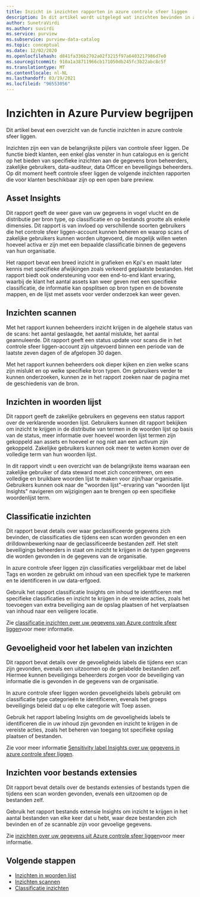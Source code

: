 ```yaml
---
title: Inzicht in inzichten rapporten in azure controle sfeer liggen
description: In dit artikel wordt uitgelegd wat inzichten bevinden in azure controle sfeer liggen.
author: SunetraVirdi
ms.author: suvirdi
ms.service: purview
ms.subservice: purview-data-catalog
ms.topic: conceptual
ms.date: 12/02/2020
ms.openlocfilehash: d841fa336b2702a02f3215f97a6403217986d7e0
ms.sourcegitcommit: 910a1a38711966cb171050db245fc3b22abc8c5f
ms.translationtype: MT
ms.contentlocale: nl-NL
ms.lasthandoff: 03/19/2021
ms.locfileid: "96553056"
---
```

# <a name="understand-insights-in-azure-purview"></a>Inzichten in Azure Purview begrijpen

Dit artikel bevat een overzicht van de functie inzichten in azure controle sfeer liggen.

Inzichten zijn een van de belangrijkste pijlers van controle sfeer liggen. De functie biedt klanten, een enkel glas venster in hun catalogus en is gericht op het bieden van specifieke inzichten aan de gegevens bron beheerders, zakelijke gebruikers, data-auditeur, data Officer en beveiligings beheerders. Op dit moment heeft controle sfeer liggen de volgende inzichten rapporten die voor klanten beschikbaar zijn op een open bare preview.

## <a name="asset-insights"></a>Asset Insights

Dit rapport geeft de weer gave van uw gegevens in vogel vlucht en de distributie per bron type, op classificatie en op bestands grootte als enkele dimensies. Dit rapport is van invloed op verschillende soorten gebruikers die het controle sfeer liggen-account kunnen beheren en waarop scans of zakelijke gebruikers kunnen worden uitgevoerd, die mogelijk willen weten hoeveel activa er zijn met een bepaalde classificatie binnen de gegevens van hun organisatie. 

Het rapport bevat een breed inzicht in grafieken en Kpi's en maakt later kennis met specifieke afwijkingen zoals verkeerd geplaatste bestanden. Het rapport biedt ook ondersteuning voor een end-to-end klant ervaring, waarbij de klant het aantal assets kan weer geven met een specifieke classificatie, de informatie kan opsplitsen op bron typen en de bovenste mappen, en de lijst met assets voor verder onderzoek kan weer geven.

## <a name="scan-insights"></a>Inzichten scannen

Met het rapport kunnen beheerders inzicht krijgen in de algehele status van de scans: het aantal geslaagde, het aantal mislukte, het aantal geannuleerde. Dit rapport geeft een status update voor scans die in het controle sfeer liggen-account zijn uitgevoerd binnen een periode van de laatste zeven dagen of de afgelopen 30 dagen.

Met het rapport kunnen beheerders ook dieper kijken en zien welke scans zijn mislukt en op welke specifieke bron typen. Om gebruikers verder te kunnen onderzoeken, kunnen ze in het rapport zoeken naar de pagina met de geschiedenis van de bron.

## <a name="glossary-insights"></a>Inzichten in woorden lijst

Dit rapport geeft de zakelijke gebruikers en gegevens een status rapport over de verklarende woorden lijst. Gebruikers kunnen dit rapport bekijken om inzicht te krijgen in de distributie van termen in de woorden lijst op basis van de status, meer informatie over hoeveel woorden lijst termen zijn gekoppeld aan assets en hoeveel er nog niet aan een activum zijn gekoppeld. Zakelijke gebruikers kunnen ook meer te weten komen over de volledige term van hun woorden lijst. 

In dit rapport vindt u een overzicht van de belangrijkste items waaraan een zakelijke gebruiker of data steward moet zich concentreren, om een volledige en bruikbare woorden lijst te maken voor zijn/haar organisatie. Gebruikers kunnen ook naar de "woorden lijst"-ervaring van "woorden lijst Insights" navigeren om wijzigingen aan te brengen op een specifieke woordenlijst term.

## <a name="classification-insights"></a>Classificatie inzichten

Dit rapport bevat details over waar geclassificeerde gegevens zich bevinden, de classificaties die tijdens een scan worden gevonden en een drilldownbewerking naar de geclassificeerde bestanden zelf. Het stelt beveiligings beheerders in staat om inzicht te krijgen in de typen gegevens die worden gevonden in de gegevens van de organisatie. 

In azure controle sfeer liggen zijn classificaties vergelijkbaar met de label Tags en worden ze gebruikt om inhoud van een specifiek type te markeren en te identificeren in uw data-erfgoed.

Gebruik het rapport classificatie Insights om inhoud te identificeren met specifieke classificaties en inzicht te krijgen in de vereiste acties, zoals het toevoegen van extra beveiliging aan de opslag plaatsen of het verplaatsen van inhoud naar een veiligere locatie.

Zie [classificatie inzichten over uw gegevens van Azure controle sfeer liggen](classification-insights.md)voor meer informatie.

## <a name="sensitivity-labeling-insights"></a>Gevoeligheid voor het labelen van inzichten

Dit rapport bevat details over de gevoeligheids labels die tijdens een scan zijn gevonden, evenals een uitzoomen op de gelabelde bestanden zelf. Hiermee kunnen beveiligings beheerders zorgen voor de beveiliging van informatie die is gevonden in de gegevens van de organisatie. 

In azure controle sfeer liggen worden gevoeligheids labels gebruikt om classificatie type categorieën te identificeren, evenals het groeps beveiligings beleid dat u op elke categorie wilt Toep assen.

Gebruik het rapport labeling Insights om de gevoeligheids labels te identificeren die in uw inhoud zijn gevonden en inzicht te krijgen in de vereiste acties, zoals het beheren van toegang tot specifieke opslag plaatsen of bestanden.

Zie voor meer informatie [Sensitivity label Insights over uw gegevens in azure controle sfeer liggen](sensitivity-insights.md).

## <a name="file-extension-insights"></a>Inzichten voor bestands extensies

Dit rapport bevat details over de bestands extensies of bestands typen die tijdens een scan worden gevonden, evenals een uitzoomen op de bestanden zelf. 

Gebruik het rapport bestands extensie Insights om inzicht te krijgen in het aantal bestanden van elke keer dat u hebt, waar deze bestanden zich bevinden en of ze scannable zijn voor gevoelige gegevens.

Zie [inzichten over uw gegevens uit Azure controle sfeer liggen](file-extension-insights.md)voor meer informatie.

## <a name="next-steps"></a>Volgende stappen

* [Inzichten in woorden lijst](glossary-insights.md)
* [Inzichten scannen](scan-insights.md)
* [Classificatie inzichten](./classification-insights.md)